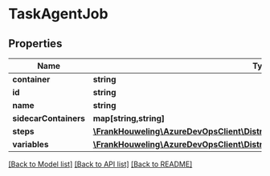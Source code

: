 # TaskAgentJob

## Properties
Name | Type | Description | Notes
------------ | ------------- | ------------- | -------------
**container** | **string** |  | [optional] 
**id** | **string** |  | [optional] 
**name** | **string** |  | [optional] 
**sidecarContainers** | **map[string,string]** |  | [optional] 
**steps** | [**\FrankHouweling\AzureDevOpsClient\DistributedTask\Model\TaskAgentJobStep[]**](TaskAgentJobStep.md) |  | [optional] 
**variables** | [**\FrankHouweling\AzureDevOpsClient\DistributedTask\Model\TaskAgentJobVariable[]**](TaskAgentJobVariable.md) |  | [optional] 

[[Back to Model list]](../README.md#documentation-for-models) [[Back to API list]](../README.md#documentation-for-api-endpoints) [[Back to README]](../README.md)


